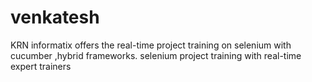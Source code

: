 # venkatesh
KRN informatix offers the real-time project training on selenium with cucumber ,hybrid frameworks. selenium project training with real-time expert trainers
